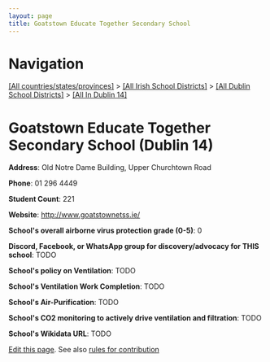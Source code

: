 ```yaml
---
layout: page
title: Goatstown Educate Together Secondary School
---
```

# Navigation

[[All countries/states/provinces]](../../../..) > [[All Irish School Districts]](../../..) > [[All Dublin School Districts]](../..) > [[All In Dublin 14]](..)

# Goatstown Educate Together Secondary School (Dublin 14)

**Address**: Old Notre Dame Building, Upper Churchtown Road

**Phone**: 01 296 4449

**Student Count**: 221

**Website**: <http://www.goatstownetss.ie/>

**School's overall airborne virus protection grade (0-5)**: 0

**Discord, Facebook, or WhatsApp group for discovery/advocacy for THIS school**: TODO

**School's policy on Ventilation**: TODO

**School's Ventilation Work Completion**: TODO

**School's Air-Purification**: TODO

**School's CO2 monitoring to actively drive ventilation and filtration**: TODO

**School's Wikidata URL**: TODO


[Edit this page](https://github.com/ventilate-schools/Ireland/edit/main/./Dublin_14/Goatstown_Educate_Together_Secondary_School.md). See also [rules for contribution](../../../contribution-rules/)